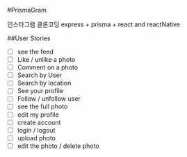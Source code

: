 #PrismaGram

인스타그램 클론코딩
express + prisma + react and reactNative

##User Stories

- [ ] see the feed
- [ ] Like / unlike a photo
- [ ] Comment on a photo
- [ ] Search by User
- [ ] Search by location
- [ ] See your profile
- [ ] Follow / unfollow user
- [ ] see the full photo
- [ ] edit my profile 
- [ ] create account
- [ ] login / logout
- [ ] upload photo 
- [ ] edit the photo / delete photo 